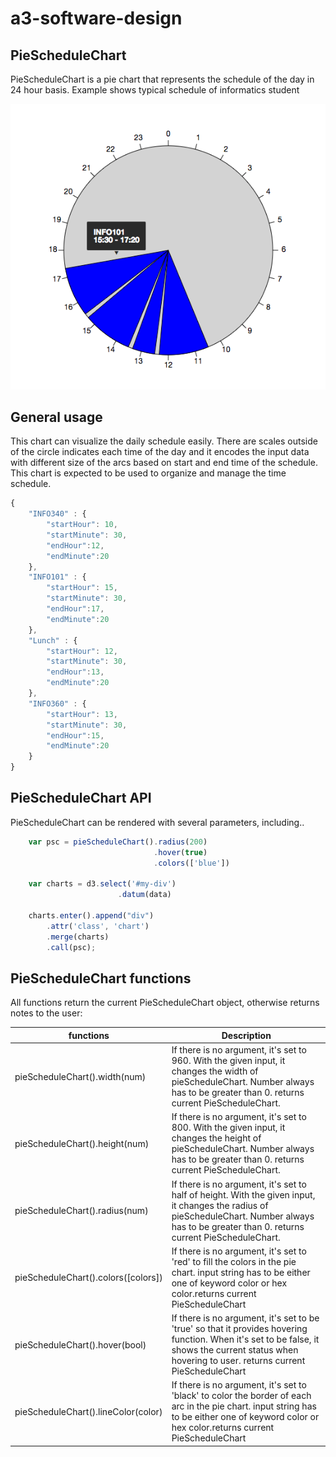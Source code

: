 # a3-software-design

## PieScheduleChart
PieScheduleChart is a pie chart that represents the schedule of the day in 24 hour basis. Example shows typical schedule of informatics student

![Example of PieScheduleChart](img/example1.png)

## General usage
This chart can visualize the daily schedule easily. There are scales outside of the circle indicates each time of the day and it encodes the input data with different size of the arcs based on start and end time of the schedule. This chart is expected to be used to organize and manage the time schedule. 
```javascript
{
    "INFO340" : {
        "startHour": 10,
        "startMinute": 30,
        "endHour":12,
        "endMinute":20
    },
    "INFO101" : {
        "startHour": 15,
        "startMinute": 30,
        "endHour":17,
        "endMinute":20
    },
    "Lunch" : {
        "startHour": 12,
        "startMinute": 30,
        "endHour":13,
        "endMinute":20
    },
    "INFO360" : {
        "startHour": 13,
        "startMinute": 30,
        "endHour":15,
        "endMinute":20
    }
}
```


## PieScheduleChart API

PieScheduleChart can be rendered with several parameters, including..
```javascript
    var psc = pieScheduleChart().radius(200)
                                .hover(true)
                                .colors(['blue'])

    var charts = d3.select('#my-div')
                        .datum(data)

    charts.enter().append("div")
        .attr('class', 'chart')
        .merge(charts)
        .call(psc);
```


## PieScheduleChart functions

All functions return the current PieScheduleChart object, otherwise returns notes to the user:

|functions      |Description|
|---------------|-----------|
|pieScheduleChart().width(num)|If there is no argument, it's set to 960. With the given input, it changes the width of pieScheduleChart. Number always has to be greater than 0. returns current PieScheduleChart.|
|pieScheduleChart().height(num)|If there is no argument, it's set to 800. With the given input, it changes the height of pieScheduleChart. Number always has to be greater than 0. returns current PieScheduleChart.|
|pieScheduleChart().radius(num)|If there is no argument, it's set to half of height. With the given input, it changes the radius of pieScheduleChart. Number always has to be greater than 0. returns current PieScheduleChart.|
|pieScheduleChart().colors([colors])|If there is no argument, it's set to 'red' to fill the colors in the pie chart. input string has to be either one of keyword color or hex color.returns current PieScheduleChart
|pieScheduleChart().hover(bool)|If there is no argument, it's set to be 'true' so that it provides hovering function. When it's set to be false, it shows the current status when hovering to user. returns current PieScheduleChart|
|pieScheduleChart().lineColor(color)|If there is no argument, it's set to 'black' to color the border of each arc in the pie chart. input string has to be either one of keyword color or hex color.returns current PieScheduleChart

